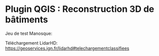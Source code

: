 # Plugin QGIS : Reconstruction 3D de bâtiments

Jeu de test Manosque:

Téléchargement LidarHD: https://geoservices.ign.fr/lidarhd#telechargementclassifiees
